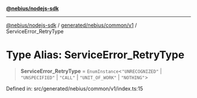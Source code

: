 [**@nebius/nodejs-sdk**](../../../../../README.md)

***

[@nebius/nodejs-sdk](../../../../../README.md) / [generated/nebius/common/v1](../README.md) / ServiceError\_RetryType

# Type Alias: ServiceError\_RetryType

> **ServiceError\_RetryType** = `EnumInstance`\<`"UNRECOGNIZED"` \| `"UNSPECIFIED"` \| `"CALL"` \| `"UNIT_OF_WORK"` \| `"NOTHING"`\>

Defined in: src/generated/nebius/common/v1/index.ts:15
